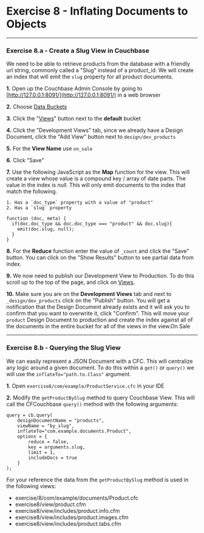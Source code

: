 # Exercise 8 - Inflating Documents to Objects

---

### Exercise 8.a - Create a Slug View in Couchbase

We need to be able to retrieve products from the database with a friendly url string, commonly called a "Slug" instead of a product_id.  We will create an index that will emit the `slug` property for all product documents.

**1\.** Open up the Couchbase Admin Console by going to [http://127.0.0.1:8091/](http://127.0.0.1:8091/) in a web browser

**2\.** Choose [Data Buckets](http://127.0.0.1:8091/index.html#sec=buckets)

**3\.** Click the "[Views](http://127.0.0.1:8091/index.html#sec=views&viewsBucket=default)" button next to the **default** bucket

**4\.** Click the "Development Views" tab, since we already have a Design Document, click the "Add View" button next to `design/dev_products`

**5\.** For the **View Name** use `on_sale`

**6\.** Click "Save"

**7\.** Use the following JavaScript as the **Map** function for the view.  This will create a view whose value is a compound key / array of date parts.  The value in the index is *null*.  This will only emit documents to the index that match the following.

	1. Has a `doc_type` property with a value of "product"
	2. Has a `slug` property

```
function (doc, meta) {
  if(doc.doc_type && doc.doc_type === "product" && doc.slug){
    emit(doc.slug, null);
  }
}
```

**8\.** For the **Reduce** function enter the value of `_count` and click the "Save" button.  You can click on the "Show Results" button to see partial data from index.

**9\.** We now need to publish our Development View to Production.  To do this scroll up to the top of the page, and click on [Views](http://127.0.0.1:8091/index.html#sec=views&viewsBucket=default).

**10\.** Make sure you are on the **Development Views** tab and next to `_design/dev_products` click on the "Publish" button.  You will get a notification that the Design Document already exists and it will ask you to confirm that you want to overwrite it, click "Confirm". This will move your `product` Design Document to production and create the index against all of the documents in the entire bucket for all of the views in the view.On Sale

---

### Exercise 8.b - Querying the Slug View

We can easily represent a JSON Document with a CFC.  This will centralize any logic around a given document.  To do this within a `get()` or `query()` we will use the `inflateTo="path.to.Class"` argument.

**1\.** Open `exercise8/com/example/ProductService.cfc` in your IDE

**2\.** Modify the `getProductBySlug` method to query Couchbase View. This will call the CFCouchbase `query()` method with the following arguments:

```
query = cb.query(
	designDocumentName = "products",
	viewName = "by_slug",
	inflateTo="com.example.documents.Product",
	options = {
		reduce = false,
		key = arguments.slug,
		limit = 1,
		includeDocs = true
	}
);
```

For your reference the data from the `getProductBySlug` method is used in the following views:

- exercise/8/com/example/documents/Product.cfc
- exercise8/view/product.cfm
- exercise8/view/includes/product.info.cfm
- exercise8/view/includes/product.images.cfm
- exercise8/view/includes/product.tabs.cfm
